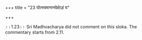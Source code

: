 +++
title = "23 योत्स्यमानानवेक्षेऽहं य"

+++
  
  
।।1.23।। Sri Madhvacharya did not comment on this sloka. The commentary
starts from 2.11.  
  
